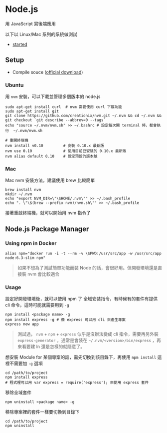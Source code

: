 Node.js
=======

用 JavaScript 寫後端應用

以下以 Linux/Mac 系列的系統做測試

* [started](started.md)

Setup
-----

* Compile souce ([official download](http://nodejs.org/download/))

### Ubuntu

用 `nvm` 安裝，可以下載並管理多個版本的 node.js

    sudo apt-get install curl  # nvm 需要使用 curl 下載功能
    sudo apt-get install git
    git clone https://github.com/creationix/nvm.git ~/.nvm && cd ~/.nvm && git checkout `git describe --abbrev=0 --tags`
    echo "source ~/.nvm/nvm.sh" >> ~/.bashrc # 設定每次開 terminal 時，都會執行  ~/.nvm/nvm.sh

    # 重開終端機
    nvm install v0.10         # 安裝 0.10.x 最新版
    nvm use 0.10              # 使用目前已安裝的 0.10.x 最新版
    nvm alias default 0.10    # 設定預設的版本號

### Mac

Mac nvm 安裝方法，建議使用 brew 比較簡單

    brew install nvm
    mkdir ~/.nvm
    echo "export NVM_DIR=\"\$HOME/.nvm\"" >> ~/.bash_profile
    echo ". \"\$(brew --prefix nvm)/nvm.sh\"" >> ~/.bash_profile

接著重啟終端機，就可以開始用 nvm 指令了

Node.js Package Manager
-----------------------

### Using npm in Docker

    alias npm="docker run -i -t --rm -v \$PWD:/usr/src/app -w /usr/src/app node:6.3-slim npm"

> 如果不想為了測試簡單功能而裝 Node 的話，會很好用。但開發環境還是直接裝 nvm 會比較適合

### Usage

設定好開發環境後，就可以使用 npm 了
全域安裝指令，有時候有的套件有提供 cli 命令，這時可能就需要用到 `-g`

    npm install <package name> -g
    npm install express -g # 像 express 可以用 cli 來產生專案
    express new app

> 測試過， `nvm` + `npm` + `express` 似乎是沒辦法變成 cli 指令，需要再另外裝 `express-generator` ，通常是會裝在 `~/.nvm/<version>/bin/express` ，再來看要建 ln 還是怎樣的就隨意了。

想安裝 Module for 某個專案的話，需先切換到該目錄下，再使用 `npm install` 這裡不需要加 `-g` 選項

    cd /path/to/project
    npm install express
    # 程式裡可以用 var express = require('express'); 來使用 express 套件

移除全域套件

    npm uninstall <package name> -g

移除專案裡的套件一樣要切換到目錄下

    cd /path/to/project
    npm uninstall
